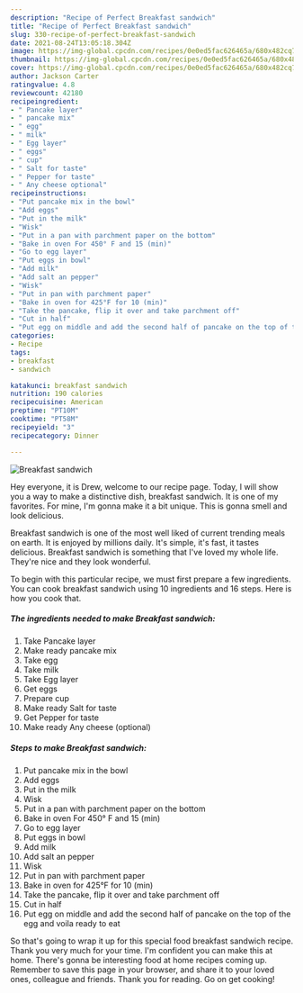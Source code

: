 ```yaml
---
description: "Recipe of Perfect Breakfast sandwich"
title: "Recipe of Perfect Breakfast sandwich"
slug: 330-recipe-of-perfect-breakfast-sandwich
date: 2021-08-24T13:05:18.304Z
image: https://img-global.cpcdn.com/recipes/0e0ed5fac626465a/680x482cq70/breakfast-sandwich-recipe-main-photo.jpg
thumbnail: https://img-global.cpcdn.com/recipes/0e0ed5fac626465a/680x482cq70/breakfast-sandwich-recipe-main-photo.jpg
cover: https://img-global.cpcdn.com/recipes/0e0ed5fac626465a/680x482cq70/breakfast-sandwich-recipe-main-photo.jpg
author: Jackson Carter
ratingvalue: 4.8
reviewcount: 42180
recipeingredient:
- " Pancake layer"
- " pancake mix"
- " egg"
- " milk"
- " Egg layer"
- " eggs"
- " cup"
- " Salt for taste"
- " Pepper for taste"
- " Any cheese optional"
recipeinstructions:
- "Put pancake mix in the bowl"
- "Add eggs"
- "Put in the milk"
- "Wisk"
- "Put in a pan with parchment paper on the bottom"
- "Bake in oven For 450° F and 15 (min)"
- "Go to egg layer"
- "Put eggs in bowl"
- "Add milk"
- "Add salt an pepper"
- "Wisk"
- "Put in pan with parchment paper"
- "Bake in oven for 425°F for 10 (min)"
- "Take the pancake, flip it over and take parchment off"
- "Cut in half"
- "Put egg on middle and add the second half of pancake on the top of the egg and voila ready to eat"
categories:
- Recipe
tags:
- breakfast
- sandwich

katakunci: breakfast sandwich 
nutrition: 190 calories
recipecuisine: American
preptime: "PT10M"
cooktime: "PT58M"
recipeyield: "3"
recipecategory: Dinner

---
```



![Breakfast sandwich](https://img-global.cpcdn.com/recipes/0e0ed5fac626465a/680x482cq70/breakfast-sandwich-recipe-main-photo.jpg)

Hey everyone, it is Drew, welcome to our recipe page. Today, I will show you a way to make a distinctive dish, breakfast sandwich. It is one of my favorites. For mine, I'm gonna make it a bit unique. This is gonna smell and look delicious.



Breakfast sandwich is one of the most well liked of current trending meals on earth. It is enjoyed by millions daily. It's simple, it's fast, it tastes delicious. Breakfast sandwich is something that I've loved my whole life. They're nice and they look wonderful.


To begin with this particular recipe, we must first prepare a few ingredients. You can cook breakfast sandwich using 10 ingredients and 16 steps. Here is how you cook that.

<!--inarticleads1-->

##### The ingredients needed to make Breakfast sandwich:

1. Take  Pancake layer
1. Make ready  pancake mix
1. Take  egg
1. Take  milk
1. Take  Egg layer
1. Get  eggs
1. Prepare  cup
1. Make ready  Salt for taste
1. Get  Pepper for taste
1. Make ready  Any cheese (optional)




<!--inarticleads2-->

##### Steps to make Breakfast sandwich:

1. Put pancake mix in the bowl
1. Add eggs
1. Put in the milk
1. Wisk
1. Put in a pan with parchment paper on the bottom
1. Bake in oven For 450° F and 15 (min)
1. Go to egg layer
1. Put eggs in bowl
1. Add milk
1. Add salt an pepper
1. Wisk
1. Put in pan with parchment paper
1. Bake in oven for 425°F for 10 (min)
1. Take the pancake, flip it over and take parchment off
1. Cut in half
1. Put egg on middle and add the second half of pancake on the top of the egg and voila ready to eat




So that's going to wrap it up for this special food breakfast sandwich recipe. Thank you very much for your time. I'm confident you can make this at home. There's gonna be interesting food at home recipes coming up. Remember to save this page in your browser, and share it to your loved ones, colleague and friends. Thank you for reading. Go on get cooking!

